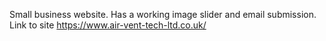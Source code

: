 Small business website. Has a working image slider and email submission. Link to site https://www.air-vent-tech-ltd.co.uk/
